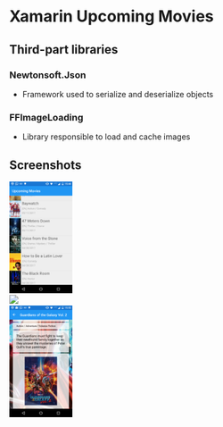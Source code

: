 # Xamarin Upcoming Movies

## Third-part libraries

### Newtonsoft.Json

- Framework used to serialize and deserialize objects

### FFImageLoading

- Library responsible to load and cache images

## Screenshots

<img src="https://github.com/rpresb/XamarinUpcomingMovies/blob/development/screenshots/screenshot-list.png?raw=true" height="200" />
<br />
<img src="https://github.com/rpresb/XamarinUpcomingMovies/blob/development/screenshots/screenshotscreenshot-details.png?raw=true" height="200" />
<br />
<img src="https://github.com/rpresb/XamarinUpcomingMovies/blob/development/screenshots/screenshot-details-2.png?raw=true" height="200" />
